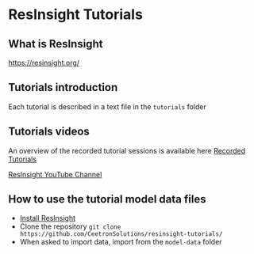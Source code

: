 # ResInsight Tutorials

## What is ResInsight

https://resinsight.org/

## Tutorials introduction
Each tutorial is described in a text file in the `tutorials` folder

## Tutorials videos
An overview of the recorded tutorial sessions is available here [Recorded Tutorials](tutorial-recordings.md)

[ResInsight YouTube Channel](https://www.youtube.com/channel/UCEJoH_ti1YZXz4hPMeAKMgw)


## How to use the tutorial model data files

- [Install ResInsight](https://resinsight.org/getting-started/download-and-install/)
- Clone the repository  `git clone https://github.com/CeetronSolutions/resinsight-tutorials/`
- When asked to import data, import from the `model-data` folder

